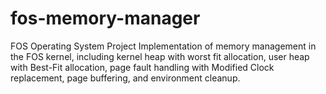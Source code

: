 # fos-memory-manager
FOS Operating System Project  Implementation of memory management in the FOS kernel, including kernel heap with worst fit allocation, user heap with Best-Fit allocation, page fault handling with Modified Clock replacement, page buffering, and environment cleanup.
